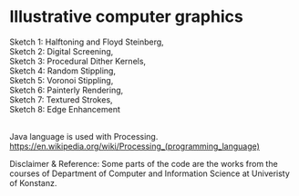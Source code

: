 # Illustrative computer graphics

Sketch 1: Halftoning and Floyd Steinberg,<br />
Sketch 2: Digital Screening,<br />
Sketch 3: Procedural Dither Kernels,<br />
Sketch 4: Random Stippling,<br />
Sketch 5: Voronoi Stippling,<br />
Sketch 6: Painterly Rendering,<br />
Sketch 7: Textured Strokes,<br />
Sketch 8: Edge Enhancement
<br /><br />

Java language is used with Processing. <br />
https://en.wikipedia.org/wiki/Processing_(programming_language)

Disclaimer & Reference:
Some parts of the code are the works from the courses of Department of Computer and Information Science at Univeristy of Konstanz.

